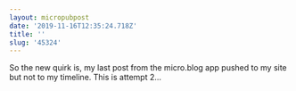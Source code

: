 ```yaml
---
layout: micropubpost
date: '2019-11-16T12:35:24.718Z'
title: ''
slug: '45324'
---
```

So the new quirk is, my last post from the micro.blog app pushed to my site but not to my timeline. This is attempt 2…
